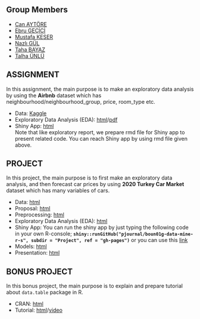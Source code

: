 ## Group Members
- [Can AYTÖRE](https://pjournal.github.io/boun01-canaytore)
- [Ebru GEÇİCİ](https://pjournal.github.io/boun01-EbruGecici)
- [Mustafa KESER](https://pjournal.github.io/boun01-mustafa-keser)
- [Nazlı GÜL](https://pjournal.github.io/boun01-NazliGul)
- [Taha BAYAZ](https://pjournal.github.io/boun01-TahaBayaz)
- [Talha ÜNLÜ](https://pjournal.github.io/boun01-TalhaUnlu)

## ASSIGNMENT

In this assignment, the main purpose is to make an exploratory data analysis by using the **Airbnb** dataset which has neighbourhood/neighbourhood_group, price, room_type etc.

- Data: [Kaggle](https://www.kaggle.com/dgomonov/new-york-city-airbnb-open-data)
- Exploratory Data Analysis (EDA): [html](https://pjournal.github.io/boun01g-data-mine-r-s/Assignment/Airbnb.html)/[pdf](https://pjournal.github.io/boun01g-data-mine-r-s/Assignment/Airbnb.pdf)
- Shiny App: [html](https://pjournal.github.io/boun01g-data-mine-r-s/Assignment/Airbnb_Shiny.html) <br>
Note that like exploratory report, we prepare rmd file for Shiny app to present related code. You can reach Shiny app by using rmd file given above.

## PROJECT

In this project, the main purpose is to first make an exploratory data analysis, and then forecast car prices by using **2020 Turkey Car Market** dataset which has many variables of cars.

- Data: [html](https://www.kaggle.com/alpertemel/turkey-car-market-2020)
- Proposal: [html](https://pjournal.github.io/boun01g-data-mine-r-s/Project/Proposal.html)
- Preprocessing: [html](https://pjournal.github.io/boun01g-data-mine-r-s/Project/Preprocessing.html)
- Exploratory Data Analysis (EDA): [html](https://pjournal.github.io/boun01g-data-mine-r-s/Project/ExploratoryDataAnalysis.html)
- Shiny App: You can run the shiny app by just typing the following code in your own R-console; **`shiny::runGitHub("pjournal/boun01g-data-mine-r-s", subdir = "Project", ref = "gh-pages")`** or you can use this [link](https://dminers.shinyapps.io/project/)
- Models: [html](https://pjournal.github.io/boun01g-data-mine-r-s/Project/Model.html)
- Presentation: [html](https://pjournal.github.io/boun01g-data-mine-r-s/Project/Presentation.html)

## BONUS PROJECT

In this bonus project, the main purpose is to explain and prepare tutorial about `data.table` package in R.

- CRAN: [html](https://cran.r-project.org/web/packages/data.table/index.html)
- Tutorial: [html](https://pjournal.github.io/boun01g-data-mine-r-s/data.table/datatable.html)/[video](https://github.com/pjournal/boun01g-data-mine-r-s/blob/gh-pages/data.table/tutorial.mp4?raw=true)
